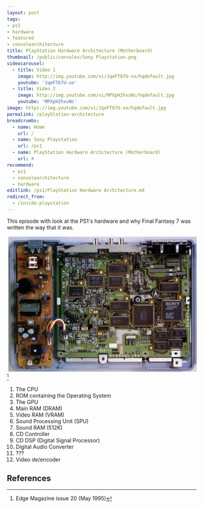 ```yaml
---
layout: post
tags: 
- ps1
- hardware
- featured
- consolearchitecture
title: PlayStation Hardware Architecture (Motherboard)
thumbnail: /public/consoles/Sony Playstation.png
videocarousel:
  - title: Video 1
    image: http://img.youtube.com/vi/JqeFT67U-xo/hqdefault.jpg
    youtube: 'JqeFT67U-xo'
  - title: Video 2
    image: http://img.youtube.com/vi/MPXpH2hxuNc/hqdefault.jpg
    youtube: 'MPXpH2hxuNc'
image: https://img.youtube.com/vi/JqeFT67U-xo/hqdefault.jpg
permalink: /playStation-architecture
breadcrumbs:
  - name: Home
    url: /
  - name: Sony Playstation
    url: /ps1
  - name: PlayStation Hardware Architecture (Motherboard)
    url: #
recommend: 
  - ps1
  - consolearchitecture
  - hardware
editlink: /ps1/PlayStation Hardware Architecture.md
redirect_from:
  - /inside-playstation
---
```

This episode with look at the PS1's hardware and why Final Fantasy 7 was written the way that it was. 

<img src="/public/magazine/Playstation1_Motherboard.jpg"/>[^1]
1. The CPU
2. ROM containing the Operating System
3. The GPU
4. Main RAM (DRAM)
5. Video RAM (VRAM)
6. Sound Processing Unit (SPU)
7. Sound RAM (512K)
8. CD Controller
9. CD DSP (Digital Signal Processor)
10. Digital Audio Converter
11. ???
12. Video de/encoder

## References
[^1]: Edge Magazine issue 20 (May 1995)
[^2]: Youtube (Video: MPXpH2hxuNc)
